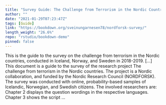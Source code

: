 ```yaml
---
title: "Survey Guide: The Challenge from Terrorism in the Nordic Countries"
author: ""
date: "2021-01-29T07:23:47Z"
tags: [Guide]
link: "https://bookdown.org/sveinungarnesen78/nordforsk-survey/"
length_weight: "26.6%"
repo: "rstudio/bookdown-demo"
pinned: false
---
```


This is the guide to the survey on the challenge from terrorism in the Nordic countries, conducted in Iceland, Norway, and Sweden in 2018-2019. [...] This document is a guide to the survey of the research project The challenge from terrorism in the Nordic countries. The project is a Nordic collaboration, and funded by the Nordic Research Council (NORDFORSK). The survey was conducted with online, probability-based samples of Icelandic, Norwegian, and Swedish citizens. The involved researchers are: Chapter 2 displays the question wordings in the respective languages. Chapter 3 shows the script ...
